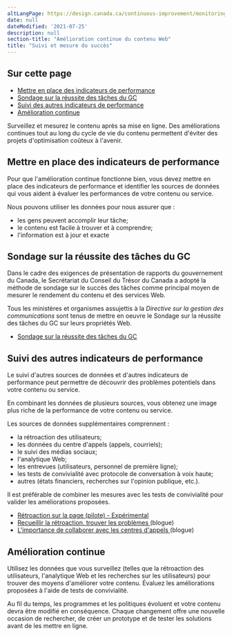 ```yaml
---
altLangPage: https://design.canada.ca/continuous-improvement/monitoring.html
date: null
dateModified: '2021-07-25'
description: null
section-title: "Amélioration continue du contenu Web"
title: "Suivi et mesure du succès"
---
```



<h2>
 Sur cette page
</h2>

<ul>
 <li>
  <a href="#indicateurs">
   Mettre en place des indicateurs de performance
  </a>
 </li>
 <li>
  <a href="#SRTGC">
   Sondage sur la réussite des tâches du GC
  </a>
 </li>
 <li>
  <a href="#suivi">
   Suivi des autres indicateurs de performance
  </a>
 </li>
 <li>
  <a href="#continue">
   Amélioration continue
  </a>
 </li>
</ul>

<p>
 Surveillez et mesurez le contenu après sa mise en ligne. Des améliorations continues tout au long du cycle de vie du contenu permettent d'éviter des projets d'optimisation coûteux à l'avenir.
</p>

<h2 id="indicateurs">
 Mettre en place des indicateurs de performance
</h2>

<p>
 Pour que l'amélioration continue fonctionne bien, vous devez mettre en place des indicateurs de performance et identifier les sources de données qui vous aident à évaluer les performances de votre contenu ou service.
</p>

<p>
 Nous pouvons utiliser les données pour nous assurer que :
</p>

<ul>
 <li>
  les gens peuvent accomplir leur tâche;
 </li>
 <li>
  le contenu est facile à trouver et à comprendre;
 </li>
 <li>
  l'information est à jour et exacte
 </li>
</ul>

<h2 id="SRTGC">
 Sondage sur la réussite des tâches du GC
</h2>

<p>
 Dans le cadre des exigences de présentation de rapports du gouvernement du Canada, le Secrétariat du Conseil du Trésor du Canada a adopté la méthode de sondage sur le succès des tâches comme principal moyen de mesurer le rendement du contenu et des services Web.
</p>

<p>
 Tous les ministères et organismes assujettis à la
 <cite>
  Directive sur la gestion des communications
 </cite>
 sont tenus de mettre en oeuvre le Sondage sur la réussite des tâches du GC sur leurs propriétés Web.
</p>

<ul>
 <li>
  <a href="https://conception.canada.ca/sondage/index.html">
   Sondage sur la réussite des tâches du GC
  </a>
 </li>
</ul>

<h2 id="suivi">
 Suivi des autres indicateurs de performance
</h2>

<p>
 Le suivi d'autres sources de données et d'autres indicateurs de performance peut permettre de découvrir des problèmes potentiels dans votre contenu ou service.
</p>

<p>
 En combinant les données de plusieurs sources, vous obtenez une image plus riche de la performance de votre contenu ou service.
</p>

<p>
 Les sources de données supplémentaires comprennent :
</p>

<ul>
 <li>
  la rétroaction des utilisateurs;
 </li>
 <li>
  les données du centre d'appels (appels, courriels);
 </li>
 <li>
  le suivi des médias sociaux;
 </li>
 <li>
  l'analytique Web;
 </li>
 <li>
  les entrevues (utilisateurs, personnel de première ligne);
 </li>
 <li>
  les tests de convivialité avec protocole de conversation à voix haute;
 </li>
 <li>
  autres (états financiers, recherches sur l'opinion publique, etc.).
 </li>
</ul>

<p>
 Il est préférable de combiner les mesures avec les tests de convivialité pour valider les améliorations proposées.
</p>

<ul>
 <li>
  <a href="./mesure/retroaction.html">
   Rétroaction sur la page (pilote) - Expérimental
  </a>
 </li>
 <li>
  <a href="https://blogue.canada.ca/2020/10/09/recueillir-la-retroaction">
   Recueillir la rétroaction, trouver les problèmes
  </a>
  (blogue)
 </li>
 <li>
  <a href="https://blogue.canada.ca/2021/03/01/collaborer-avec-centres-appels">
   L'importance de collaborer avec les centres d'appels
  </a>
  (blogue)
 </li>
</ul>

<h2 id="continue">
 Amélioration continue
</h2>

<p>
 Utilisez les données que vous surveillez (telles que la rétroaction des utilisateurs, l'analytique Web et les recherches sur les utilisateurs) pour trouver des moyens d'améliorer votre contenu. Évaluez les améliorations proposées à l'aide de tests de convivialité.
</p>

<p>
 Au fil du temps, les programmes et les politiques évoluent et votre contenu devra être modifié en conséquence. Chaque changement offre une nouvelle occasion de rechercher, de créer un prototype et de tester les solutions avant de les mettre en ligne.
</p>





